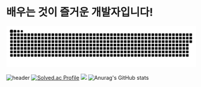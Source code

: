 # 배우는 것이 즐거운 개발자입니다!  
  
  
 <a href="https://github.com/Mouon">
    <img src="contributions.svg" />
 </a>

 


![header](https://capsule-render.vercel.app/api?type=venom&color=auto&height=300&section=header&text=Mouon&fontSize=90)
[![Solved.ac Profile](http://mazassumnida.wtf/api/generate_badge?boj=ahemsapsldk)](https://solved.ac/ahemsapsldk)
<img src="https://github-readme-stats.vercel.app/api/top-langs/?username=Mouon&layout=compact&theme=dark"/>
![Anurag's GitHub stats](https://github-readme-stats.vercel.app/api?username=Mouon&hide=contribs,prs&show_icons=true&theme=테마)


